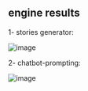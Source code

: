 ## engine results  

1- stories generator:

![image](https://github.com/user-attachments/assets/adb50fc3-8b9f-41b6-ab95-7823c7b625ca)

2- chatbot-prompting: 

![image](https://github.com/user-attachments/assets/db76f3e1-09e7-4398-b730-eb3492fe1ff4)
